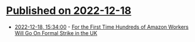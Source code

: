# [Published on 2022-12-18](index.md)

* [2022-12-18, 15:34:00](https://news.slashdot.org/story/22/12/17/2239254/for-the-first-time-hundreds-of-amazon-workers-will-go-on-formal-strike-in-the-uk?utm_source=rss1.0mainlinkanon&utm_medium=feed) - [For the First Time Hundreds of Amazon Workers Will Go On Formal Strike in the UK](https://news.slashdot.org/story/22/12/17/2239254/for-the-first-time-hundreds-of-amazon-workers-will-go-on-formal-strike-in-the-uk?utm_source=rss1.0mainlinkanon&utm_medium=feed)
